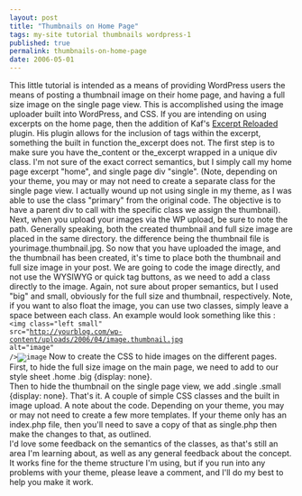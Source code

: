 ```yaml
---
layout: post
title: "Thumbnails on Home Page"
tags: my-site tutorial thumbnails wordpress-1
published: true
permalink: thumbnails-on-home-page
date: 2006-05-01
---
```


This little tutorial is intended as a means of providing WordPress users the means of posting a thumbnail image on their home page, and having a full size image on the single page view.  This is accomplished using the image uploader built into WordPress, and CSS.  If you are intending on using excerpts on the home page, then the addition of Kaf's <a href="http://guff.szub.net/2005/02/26/the-excerpt-reloaded/">Excerpt Reloaded</a> plugin.  His plugin allows for the inclusion of tags within the excerpt, something the built in function the_excerpt does not.
The first step is to make sure you have the_content or the_excerpt wrapped in a unique div class.  I'm not sure of the exact correct semantics, but I simply call my home page excerpt   "home", and single page div "single". (Note, depending on your theme, you may or may not need to create a separate class for the single page view.  I actually wound up not using single in my theme, as I was able to use the class "primary" from the original code.  The objective is to have a parent div to call with the specific class we assign the thumbnail).
Next, when you upload your images via the WP upload, be sure to note the path.  Generally speaking, both the created thumbnail and full size image are placed in the same directory.  the difference being the thumbnail file is yourimage.thumbnail.jpg.  So now that you have uploaded the image, and the thumbnail has been created, it's time to place both the thumbnail and full size image in your post.  We are going to code the image directly, and not use the WYSIWYG or quick tag buttons, as we need to add a class directly to the image.  Again, not sure about proper semantics, but I used "big" and small, obviously for the full size and thumbnail, respectively.  Note, if you want to also float the image, you can use two classes, simply leave a space between each class.  An example would look something like this :
<code><img class="left small" src="http://yourblog.com/wp-content/uploads/2006/04/image.thumbnail.jpg alt="image" /><img class="left big" src="http://yourblog/com/wp-content/uploads/2006/04/image.jpg" alt="image" /></code>
Now to create the CSS to hide images on the different pages.
First, to hide the full size image on the main page, we need to add to our style sheet .home .big {display: none}.  
Then to hide the thumbnail on the single page view, we add .single .small {display: none}.
That's it.  A couple of simple CSS classes and the built in image upload.  A note about the code.  Depending on your theme, you may or may not need to create a few more templates.  If your theme only has an index.php file, then you'll need to save a copy of that as single.php then make the changes to that, as outlined.    
I'd love some feedback on the semantics of the classes, as that's still an area I'm learning about, as well as any general feedback about the concept.  It works fine for the theme structure I'm using, but if you run into any problems with your theme, please leave a comment, and I'll do my best to help you make it work.
